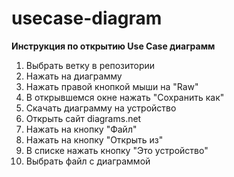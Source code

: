 # usecase-diagram 

<p align="center><h3>Бекбаев Алишер, студент группы ИВ1-21</h3></p>
<p align="center"><b>Инструкция по открытию Use Case диаграмм </b><p>
<ol>
  <li> Выбрать ветку в репозитории </li>
  <li> Нажать на диаграмму </li>
  <li> Нажать правой кнопкой мыши на "Raw" </li>
  <li> В открывшемся окне нажать "Сохранить как" </li>
  <li> Скачать диаграмму на устройство </li>
  <li> Открыть сайт diagrams.net </li>
  <li> Нажать на кнопку "Файл" </li>
  <li> Нажать на кнопку "Открыть из" </li>
  <li> В списке нажать кнопку "Это устройство" </li>
  <li> Выбрать файл с диаграммой </li>
</ol>
